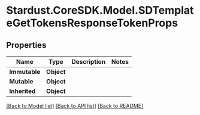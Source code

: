 # Stardust.CoreSDK.Model.SDTemplateGetTokensResponseTokenProps
## Properties

Name | Type | Description | Notes
------------ | ------------- | ------------- | -------------
**Immutable** | **Object** |  | 
**Mutable** | **Object** |  | 
**Inherited** | **Object** |  | 

[[Back to Model list]](../README.md#documentation-for-models) [[Back to API list]](../README.md#documentation-for-api-endpoints) [[Back to README]](../README.md)

